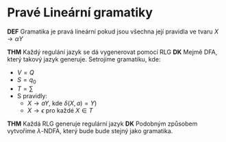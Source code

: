 # Pravé Lineární gramatiky

**DEF** Gramatika je pravá lineární pokud jsou všechna její pravidla ve tvaru $X \rightarrow \alpha Y$ 

**THM** Každý regulání jazyk se dá vygenerovat pomocí RLG
**DK** Mejmě DFA, který takový jazyk generuje. Setrojíme gramatiku, kde:

* $V = Q$
* $S = q_0$
* $T = \sum$
* S pravidly:
    * $X \rightarrow aY$, kde $\delta(X, a) = Y)$
    * $X \rightarrow \epsilon$ pro každé $X \in T$

**THM** Každá RLG generuje regulární jazyk
**DK** Podobným způsobem vytvoříme $\lambda$-NDFA, který bude bude stejný jako gramatika.

